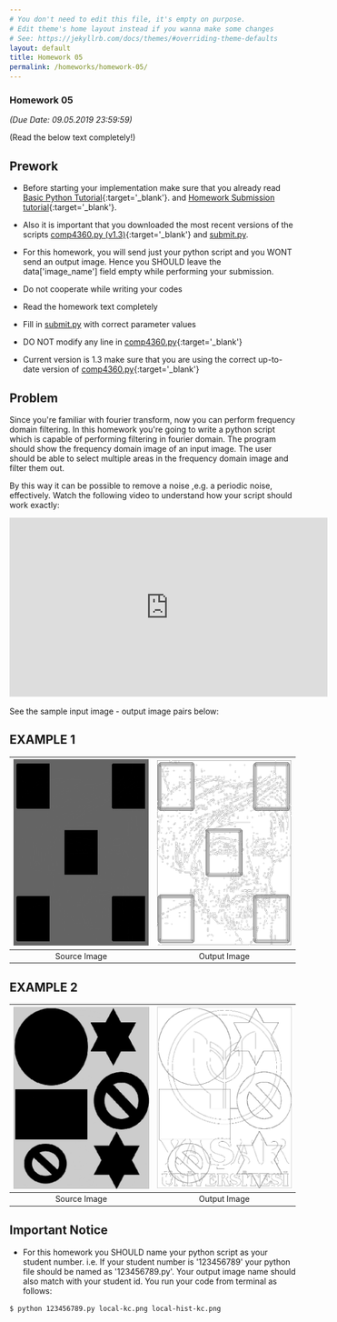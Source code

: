```yaml
---
# You don't need to edit this file, it's empty on purpose.
# Edit theme's home layout instead if you wanna make some changes
# See: https://jekyllrb.com/docs/themes/#overriding-theme-defaults
layout: default
title: Homework 05
permalink: /homeworks/homework-05/
---
```


### **Homework 05**

 _(Due Date: 09.05.2019 23:59:59)_

(Read the below text completely!)

## Prework

- Before starting your implementation make sure that you already read [Basic Python Tutorial](/tutorials/basic-python-tutorial/){:target='_blank'}. 
and [Homework Submission tutorial](/tutorials/homework-submission-tutorial/){:target='_blank'}. 

- Also it is important that you downloaded the most recent versions of the scripts  [comp4360.py (v1.3)](/homeworks/comp4360.py){:target='_blank'}  and [submit.py](/homeworks/submit.py).

- For this homework, you will send just your python script and you WONT send an output image. Hence you SHOULD leave the data['image_name'] field empty while performing your submission.

- Do not cooperate while writing your codes
- Read the homework text completely
- Fill in [submit.py](/homeworks/submit.py) with correct parameter values
- DO NOT modify any line in [comp4360.py](/homeworks/comp4360.py){:target='_blank'} 
- Current version is 1.3 make sure that you are using the correct up-to-date version of [comp4360.py](/homeworks/comp4360.py){:target='_blank'}


## Problem

Since you're familiar with fourier transform, now you can perform frequency domain filtering. In this homework you're going to write a python script which is capable of  performing filtering in fourier domain. The program should show the frequency domain image of an input image. The user should be able to select multiple areas in the frequency domain image and filter them out. 

By this way it can be possible to remove a noise ,e.g. a periodic noise, effectively. Watch the following video to understand how your script should work exactly:



<iframe width="560" height="315" src="https://www.youtube.com/embed/wZMMWjlZZ5Q" frameborder="0" allow="accelerometer; autoplay; encrypted-media; gyroscope; picture-in-picture" allowfullscreen></iframe>

See the sample input image -  output image pairs below:

## EXAMPLE 1

| [![Source Image](/homeworks/local-kc.png)](/homeworks/local-kc.png)  | [![Output Image](/homeworks/local-hist-kc.png)](/homeworks/local-hist-kc.png)  |
|:---:|:---:|
| Source Image | Output Image |


## EXAMPLE 2

| [![Source Image](/homeworks/local-yu.png)](/homeworks/local-yu.png)  | [![Output Image](/homeworks/local-hist-yu.png)](/homeworks/local-hist-yu.png)  |
|:---:|:---:|
| Source Image | Output Image |



## Important Notice

- For this homework you SHOULD name your python script as your student number. i.e. If your student number is '123456789' your python file should be named as '123456789.py'. Your output image name should also match with your student id. You run your code from terminal as follows:

```console
$ python 123456789.py local-kc.png local-hist-kc.png 
```